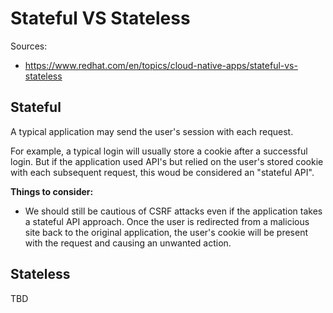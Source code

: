 # Stateful VS Stateless

Sources:

- https://www.redhat.com/en/topics/cloud-native-apps/stateful-vs-stateless

## Stateful

A typical application may send the user's session with each request.

For example, a typical login will usually store a cookie after a successful login. But if the application used API's but relied on the user's stored cookie with each subsequent request, this woud be considered an "stateful API".

**Things to consider:**

- We should still be cautious of CSRF attacks even if the application takes a stateful API approach. Once the user is redirected from a malicious site back to the original application, the user's cookie will be present with the request and causing an unwanted action.

## Stateless

TBD
